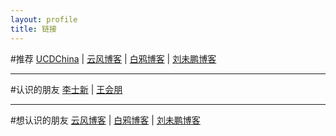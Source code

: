 ```yaml
---
layout: profile
title: 链接
---
```



#推荐
[UCDChina](http://ucdchina.com) | [云风博客](http://blog.codingnow.com/) | [白鸦博客](http://ucdchina.com/baiya/) | [刘未鹏博客](http://mindhacks.cn/) 


---


#认识的朋友
[李士新](http://lishixin.net) | [王会朋](http://www.woyigui.cn)


---- 


#想认识的朋友
[云风博客](http://blog.codingnow.com/) | [白鸦博客](http://ucdchina.com/baiya/) | [刘未鹏博客](http://mindhacks.cn/) 



